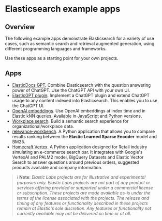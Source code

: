 # Elasticsearch example apps

## Overview

The following example apps demonstrate Elasticsearch for a variety of use cases, such as semantic search and retrieval augmented generation, using different programming languages and frameworks.

Use these apps as a starting point for your own projects.

## Apps

- [ElasticDocs GPT](./ElasticDocs_GPT/README.md). Combine Elasticsearch with the question answering power of ChatGPT. Use the ChatGPT API with your own UI.
- [ElasticGPT plugin](./ElasticGPT_Plugin/README.md). Implement a ChatGPT plugin and extend ChatGPT usage to any content indexed into Elasticsearch. This enables you to use the ChatGPT UI.
- [OpenAI embeddings](./OpenAI-embeddings/README.md). Use OpenAI embeddings at index time and in Elastic kNN queries. Available in [JavaScript](./OpenAI-embeddings/OpenAI-JS/README.md) and [Python](./OpenAI-embeddings/OpenAI-Py/README.md) versions.
- [Workplace search](./Workplace-Search/README.md). Build a semantic search experience for organizational/workplace data.
- [relevance-workbench](./relevance-workbench/README.md). A Python application that allows you to compare results ranking between the **Elastic Learned Sparse Encoder** model and BM25.
- [Homecraft Vertex](./homecraft_vertex/README.md). A Python application designed for Retail industry simulating an e-commerce search bar. It integrates with Google's VertexAI and PALM2 model, BigQuery Datasets and Elastic Vector Search to answer questions around previous orders, suggested products available and company information.


> ℹ️ **Note**:
> _Elastic Labs projects are for illustrative and experimental purposes only. Elastic Labs projects are not part of any product or services offering provided or supported under a commercial license or subscription. These projects are made available as-is under the terms of the license associated with the projects._
> _The release and timing of any features or functionality described in these projects remain at Elastic's sole discretion. Any features or functionality not currently available may not be delivered on time or at all._